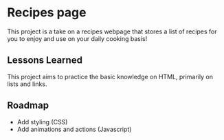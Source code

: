 # Recipes page

This project is a take on a recipes webpage that stores a list of recipes for you to enjoy and use on your daily cooking basis!

## Lessons Learned
This project aims to practice the basic knowledge on HTML, primarily on lists and links.

## Roadmap

- Add styling (CSS)
- Add animations and actions (Javascript)